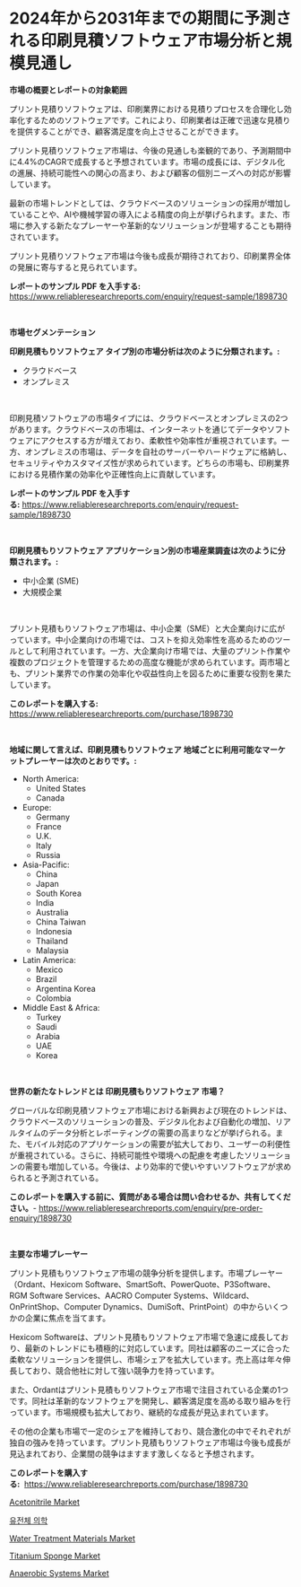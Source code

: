 <p><h1>2024年から2031年までの期間に予測される印刷見積ソフトウェア市場分析と規模見通し</h1></p><p><strong>市場の概要とレポートの対象範囲</strong></p>
<p><p>プリント見積りソフトウェアは、印刷業界における見積りプロセスを合理化し効率化するためのソフトウェアです。これにより、印刷業者は正確で迅速な見積りを提供することができ、顧客満足度を向上させることができます。</p><p>プリント見積りソフトウェア市場は、今後の見通しも楽観的であり、予測期間中に4.4%のCAGRで成長すると予想されています。市場の成長には、デジタル化の進展、持続可能性への関心の高まり、および顧客の個別ニーズへの対応が影響しています。</p><p>最新の市場トレンドとしては、クラウドベースのソリューションの採用が増加していることや、AIや機械学習の導入による精度の向上が挙げられます。また、市場に参入する新たなプレーヤーや革新的なソリューションが登場することも期待されています。</p><p>プリント見積りソフトウェア市場は今後も成長が期待されており、印刷業界全体の発展に寄与すると見られています。</p></p>
<p><strong>レポートのサンプル PDF を入手する:</strong> <a href="https://www.reliableresearchreports.com/enquiry/request-sample/1898730">https://www.reliableresearchreports.com/enquiry/request-sample/1898730</a></p>
<p>&nbsp;</p>
<p><strong>市場セグメンテーション</strong></p>
<p><strong>印刷見積もりソフトウェア タイプ別の市場分析は次のように分類されます。:</strong></p>
<p><ul><li>クラウドベース</li><li>オンプレミス</li></ul></p>
<p>&nbsp;</p>
<p><p>印刷見積ソフトウェアの市場タイプには、クラウドベースとオンプレミスの2つがあります。クラウドベースの市場は、インターネットを通じてデータやソフトウェアにアクセスする方が増えており、柔軟性や効率性が重視されています。一方、オンプレミスの市場は、データを自社のサーバーやハードウェアに格納し、セキュリティやカスタマイズ性が求められています。どちらの市場も、印刷業界における見積作業の効率化や正確性向上に貢献しています。</p></p>
<p><strong>レポートのサンプル PDF を入手する:</strong>&nbsp;<a href="https://www.reliableresearchreports.com/enquiry/request-sample/1898730">https://www.reliableresearchreports.com/enquiry/request-sample/1898730</a></p>
<p>&nbsp;</p>
<p><strong> 印刷見積もりソフトウェア アプリケーション別の市場産業調査は次のように分類されます。:</strong></p>
<p><ul><li>中小企業 (SME)</li><li>大規模企業</li></ul></p>
<p>&nbsp;</p>
<p><p>プリント見積もりソフトウェア市場は、中小企業（SME）と大企業向けに広がっています。中小企業向けの市場では、コストを抑え効率性を高めるためのツールとして利用されています。一方、大企業向け市場では、大量のプリント作業や複数のプロジェクトを管理するための高度な機能が求められています。両市場とも、プリント業界での作業の効率化や収益性向上を図るために重要な役割を果たしています。</p></p>
<p><strong>このレポートを購入する:</strong>&nbsp; <a href="https://www.reliableresearchreports.com/purchase/1898730">https://www.reliableresearchreports.com/purchase/1898730</a></p>
<p>&nbsp;</p>
<p><strong>地域に関して言えば、印刷見積もりソフトウェア 地域ごとに利用可能なマーケットプレーヤーは次のとおりです。:</strong></p>
<p><ul>
    <li>
        North America:
        <ul>
            <li>United States</li>
            <li>Canada</li>
        </ul>
    </li>
    <li>
        Europe:
        <ul>
            <li>Germany</li>
            <li>France</li>
            <li>U.K.</li>
            <li>Italy</li>
            <li>Russia</li>
        </ul>
    </li>
    <li>
        Asia-Pacific:
        <ul>
            <li>China</li>
            <li>Japan</li>
            <li>South Korea</li>
            <li>India</li>
            <li>Australia</li>
            <li>China Taiwan</li>
            <li>Indonesia</li>
            <li>Thailand</li>
            <li>Malaysia</li>
        </ul>
    </li>
    <li>
        Latin America:
        <ul>
            <li>Mexico</li>
            <li>Brazil</li>
            <li>Argentina Korea</li>
            <li>Colombia</li>
        </ul>
    </li>
    <li>
        Middle East & Africa:
        <ul>
            <li>Turkey</li>
            <li>Saudi</li>
            <li>Arabia</li>
            <li>UAE</li>
            <li>Korea</li>
        </ul>
    </li>
    </ul></p>
<p>&nbsp;</p>
<p><strong>世界の新たなトレンドとは 印刷見積もりソフトウェア 市場？</strong></p>
<p><p>グローバルな印刷見積ソフトウェア市場における新興および現在のトレンドは、クラウドベースのソリューションの普及、デジタル化および自動化の増加、リアルタイムのデータ分析とレポーティングの需要の高まりなどが挙げられる。また、モバイル対応のアプリケーションの需要が拡大しており、ユーザーの利便性が重視されている。さらに、持続可能性や環境への配慮を考慮したソリューションの需要も増加している。今後は、より効率的で使いやすいソフトウェアが求められると予測されている。</p></p>
<p><strong>このレポートを購入する前に、質問がある場合は問い合わせるか、共有してください。</strong>- <a href="https://www.reliableresearchreports.com/enquiry/pre-order-enquiry/1898730">https://www.reliableresearchreports.com/enquiry/pre-order-enquiry/1898730</a></p>
<p>&nbsp;</p>
<p><strong>主要な市場プレーヤー</strong></p>
<p><p>プリント見積もりソフトウェア市場の競争分析を提供します。市場プレーヤー（Ordant、Hexicom Software、SmartSoft、PowerQuote、P3Software、RGM Software Services、AACRO Computer Systems、Wildcard、OnPrintShop、Computer Dynamics、DumiSoft、PrintPoint）の中からいくつかの企業に焦点を当てます。</p><p>Hexicom Softwareは、プリント見積もりソフトウェア市場で急速に成長しており、最新のトレンドにも積極的に対応しています。同社は顧客のニーズに合った柔軟なソリューションを提供し、市場シェアを拡大しています。売上高は年々伸長しており、競合他社に対して強い競争力を持っています。</p><p>また、Ordantはプリント見積もりソフトウェア市場で注目されている企業の1つです。同社は革新的なソフトウェアを開発し、顧客満足度を高める取り組みを行っています。市場規模も拡大しており、継続的な成長が見込まれています。</p><p>その他の企業も市場で一定のシェアを維持しており、競合激化の中でそれぞれが独自の強みを持っています。プリント見積もりソフトウェア市場は今後も成長が見込まれており、企業間の競争はますます激しくなると予想されます。</p></p>
<p><strong>このレポートを購入する:</strong>&nbsp;&nbsp;<a href="https://www.reliableresearchreports.com/purchase/1898730">https://www.reliableresearchreports.com/purchase/1898730</a></p>
<p><p><a href="https://github.com/angelajermaine/Market-Research-Report-List-2/blob/main/acetonitrile-market.md">Acetonitrile Market</a></p><p><a href="https://github.com/vsr06p4p49/Market-Research-Report-List-1/blob/main/4251424194127.md">유전체 의학</a></p><p><a href="https://issuu.com/reportprime-2/docs/water-treatment-materials-market-size-2030.pptx">Water Treatment Materials Market</a></p><p><a href="https://github.com/provorikovar/Market-Research-Report-List-3/blob/main/titanium-sponge-market.md">Titanium Sponge Market</a></p><p><a href="https://issuu.com/reportprime-2/docs/anaerobic-systems-market-size-2030.pptx">Anaerobic Systems Market</a></p></p>